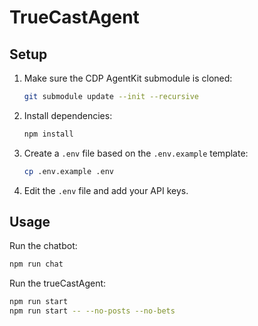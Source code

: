 # TrueCastAgent

## Setup

1. Make sure the CDP AgentKit submodule is cloned:
   ```bash
   git submodule update --init --recursive
   ```

2. Install dependencies:
   ```bash
   npm install
   ```

3. Create a `.env` file based on the `.env.example` template:
   ```bash
   cp .env.example .env
   ```

4. Edit the `.env` file and add your API keys.

## Usage

Run the chatbot:
```bash
npm run chat
```

Run the trueCastAgent:
```bash
npm run start
npm run start -- --no-posts --no-bets
```